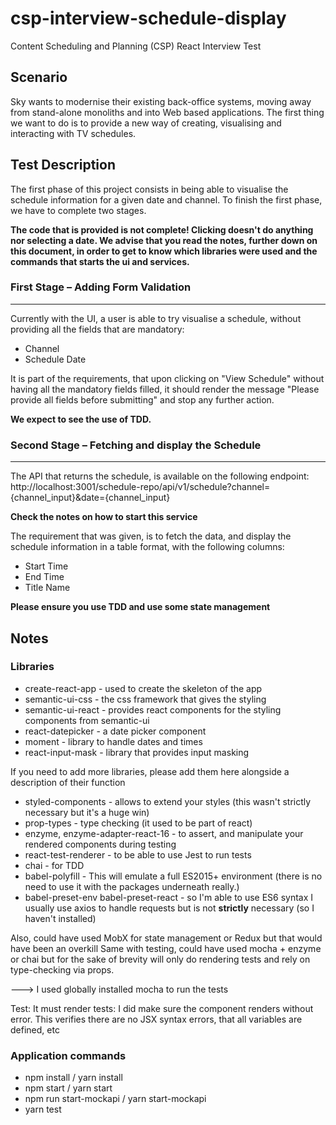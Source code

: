 # csp-interview-schedule-display
Content Scheduling and Planning (CSP) React Interview Test

## Scenario
Sky wants to modernise their existing back-office systems, moving away from stand-alone monoliths and into Web based applications. The first thing we want to do is to provide a new way of creating, visualising and interacting with TV schedules.

## Test Description
The first phase of this project consists in being able to visualise the schedule information for a given date and channel. To finish the first phase, we have to complete two stages.

**The code that is provided is not complete! Clicking doesn't do anything nor selecting a date. We advise that you read the notes, further down on this document, in order to get to know which libraries were used and the commands that starts the ui and services.**

### First Stage – Adding Form Validation
----
Currently with the UI, a user is able to try visualise a schedule, without providing all the fields that are mandatory:
* Channel
* Schedule Date

It is part of the requirements, that upon clicking on "View Schedule" without having all the mandatory fields filled, it should render the message "Please provide all fields before submitting" and stop any further action.

**We expect to see the use of TDD.**

### Second Stage – Fetching and display the Schedule
----
The API that returns the schedule, is available on the following endpoint:
http://localhost:3001/schedule-repo/api/v1/schedule?channel={channel_input}&date={channel_input}

**Check the notes on how to start this service**

The requirement that was given, is to fetch the data, and display the schedule information in a table format, with the following columns:
* Start Time
* End Time
* Title Name

**Please ensure you use TDD and use some state management**


## Notes
### Libraries
* create-react-app - used to create the skeleton of the app
* semantic-ui-css - the css framework that gives the styling
* semantic-ui-react - provides react components for the styling components from semantic-ui
* react-datepicker - a date picker component
* moment - library to handle dates and times
* react-input-mask - library that provides input masking



If you need to add more libraries, please add them here alongside a description of their function
* styled-components - allows to extend your styles (this wasn't strictly necessary but it's a huge win)
* prop-types - type checking (it used to be part of react)
* enzyme, enzyme-adapter-react-16 - to assert, and manipulate your rendered components during testing
* react-test-renderer - to be able to use Jest to run tests
* chai - for TDD
* babel-polyfill - This will emulate a full ES2015+ environment (there is no need to use it  with the packages underneath really.)
* babel-preset-env babel-preset-react - so I'm able to use ES6 syntax
I usually use axios to handle requests but is not **strictly** necessary (so I haven't installed)

Also, could have used MobX for state management or Redux but that would have been an overkill
Same with testing, could have used mocha + enzyme or chai but for the sake of brevity will only do rendering tests and rely on type-checking via props.

---> I used globally installed mocha to run the tests

Test: It must render tests: I did make sure the component renders without error. This verifies there are no JSX syntax errors, that all variables are defined, etc


### Application commands
* npm install / yarn install
* npm start / yarn start
* npm run start-mockapi / yarn start-mockapi
* yarn test

